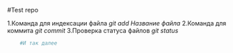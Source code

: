 #Test repo

1.Команда для индексации файла *git add Название файла*
2.Команда для коммита *git commit*
3.Проверка статуса файлов *git status*
```php
	#И так далее
```
